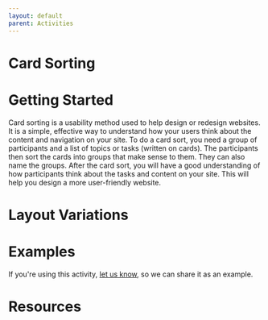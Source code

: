 ```yaml
---
layout: default
parent: Activities
---
```

# Card Sorting

# Getting Started

Card sorting is a usability method used to help design or redesign websites. It is a simple, effective way to understand how your users think about the content and navigation on your site. To do a card sort, you need a group of participants and a list of topics or tasks (written on cards). The participants then sort the cards into groups that make sense to them. They can also name the groups. After the card sort, you will have a good understanding of how participants think about the tasks and content on your site. This will help you design a more user-friendly website.

# Layout Variations
# Examples
If you're using this activity, [let us know](https://github.com/Standards-and-Practices/structured-rapid-development/issues/new?assignees=&labels=documentation&template=example-submission.md&title=Example+of+%5Byour+pattern+here%5D), so we can share it as an example.
# Resources